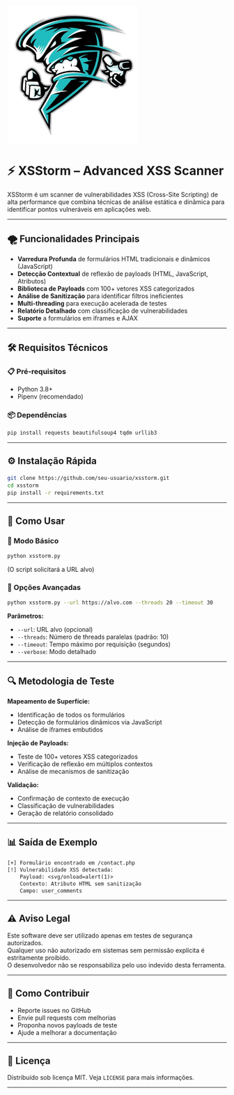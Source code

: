 <img src="https://github.com/secbras/xsstorm/blob/main/xsstorm.jpg?raw=true" alt="XSStorm" width="300">

# ⚡ XSStorm – Advanced XSS Scanner

XSStorm é um scanner de vulnerabilidades XSS (Cross-Site Scripting) de alta performance que combina técnicas de análise estática e dinâmica para identificar pontos vulneráveis em aplicações web.

---

## 🌪️ Funcionalidades Principais

- **Varredura Profunda** de formulários HTML tradicionais e dinâmicos (JavaScript)
- **Detecção Contextual** de reflexão de payloads (HTML, JavaScript, Atributos)
- **Biblioteca de Payloads** com 100+ vetores XSS categorizados
- **Análise de Sanitização** para identificar filtros ineficientes
- **Multi-threading** para execução acelerada de testes
- **Relatório Detalhado** com classificação de vulnerabilidades
- **Suporte** a formulários em iframes e AJAX

---

## 🛠️ Requisitos Técnicos

### 📋 Pré-requisitos
- Python 3.8+
- Pipenv (recomendado)

### 📦 Dependências
```bash
pip install requests beautifulsoup4 tqdm urllib3
```

---

## ⚙️ Instalação Rápida
```bash
git clone https://github.com/seu-usuario/xsstorm.git
cd xsstorm
pip install -r requirements.txt
```

---

## 🚀 Como Usar

### 🔹 Modo Básico
```bash
python xsstorm.py
```
(O script solicitará a URL alvo)

### 🔸 Opções Avançadas
```bash
python xsstorm.py --url https://alvo.com --threads 20 --timeout 30
```

**Parâmetros:**

- `--url`: URL alvo (opcional)  
- `--threads`: Número de threads paralelas (padrão: 10)  
- `--timeout`: Tempo máximo por requisição (segundos)  
- `--verbose`: Modo detalhado  

---

## 🔍 Metodologia de Teste

**Mapeamento de Superfície:**
- Identificação de todos os formulários
- Detecção de formulários dinâmicos via JavaScript
- Análise de iframes embutidos

**Injeção de Payloads:**
- Teste de 100+ vetores XSS categorizados
- Verificação de reflexão em múltiplos contextos
- Análise de mecanismos de sanitização

**Validação:**
- Confirmação de contexto de execução
- Classificação de vulnerabilidades
- Geração de relatório consolidado

---

## 📊 Saída de Exemplo
```plaintext
[+] Formulário encontrado em /contact.php
[!] Vulnerabilidade XSS detectada:
    Payload: <svg/onload=alert(1)>
    Contexto: Atributo HTML sem sanitização
    Campo: user_comments
```

---

## ⚠️ Aviso Legal

Este software deve ser utilizado apenas em testes de segurança autorizados.  
Qualquer uso não autorizado em sistemas sem permissão explícita é estritamente proibido.  
O desenvolvedor não se responsabiliza pelo uso indevido desta ferramenta.

---

## 🤝 Como Contribuir

- Reporte issues no GitHub  
- Envie pull requests com melhorias  
- Proponha novos payloads de teste  
- Ajude a melhorar a documentação  

---

## 📄 Licença

Distribuído sob licença MIT. Veja `LICENSE` para mais informações.

---
